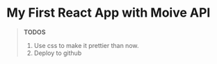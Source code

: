 # My First React App with Moive API
> **TODOS**
>  1. Use css to make it prettier than now. 
>  2. Deploy to github
